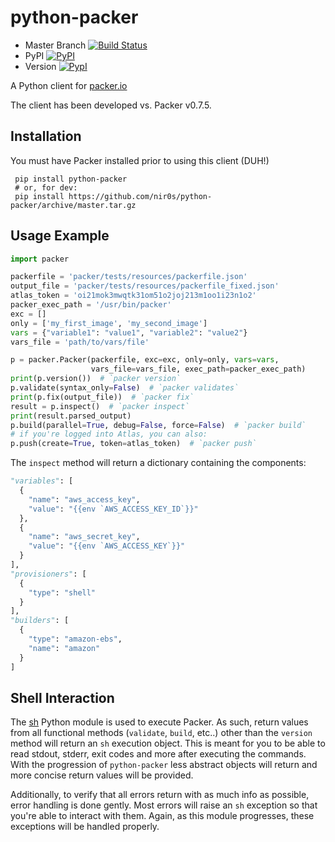 python-packer
=============

* Master Branch [![Build Status](https://travis-ci.org/nir0s/python-packer.svg?branch=master)](https://travis-ci.org/nir0s/python-packer)
* PyPI [![PyPI](http://img.shields.io/pypi/dm/python-packer.svg)](http://img.shields.io/pypi/dm/python-packer.svg)
* Version [![PypI](http://img.shields.io/pypi/v/python-packer.svg)](http://img.shields.io/pypi/v/python-packer.svg)


A Python client for [packer.io](http://www.packer.io)

The client has been developed vs. Packer v0.7.5.

## Installation

You must have Packer installed prior to using this client (DUH!)

```shell
 pip install python-packer
 # or, for dev:
 pip install https://github.com/nir0s/python-packer/archive/master.tar.gz
```

## Usage Example

```python
import packer

packerfile = 'packer/tests/resources/packerfile.json'
output_file = 'packer/tests/resources/packerfile_fixed.json'
atlas_token = 'oi21mok3mwqtk31om51o2joj213m1oo1i23n1o2'
packer_exec_path = '/usr/bin/packer'
exc = []
only = ['my_first_image', 'my_second_image']
vars = {"variable1": "value1", "variable2": "value2"}
vars_file = 'path/to/vars/file'

p = packer.Packer(packerfile, exc=exc, only=only, vars=vars,
                  vars_file=vars_file, exec_path=packer_exec_path)
print(p.version())  # `packer version`
p.validate(syntax_only=False)  # `packer validates`
print(p.fix(output_file))  # `packer fix`
result = p.inspect()  # `packer inspect`
print(result.parsed_output)
p.build(parallel=True, debug=False, force=False)  # `packer build`
# if you're logged into Atlas, you can also:
p.push(create=True, token=atlas_token)  # `packer push`
```

The `inspect` method will return a dictionary containing the components:

```python
"variables": [
  {
    "name": "aws_access_key",
    "value": "{{env `AWS_ACCESS_KEY_ID`}}"
  },
  {
    "name": "aws_secret_key",
    "value": "{{env `AWS_ACCESS_KEY`}}"
  }
],
"provisioners": [
  {
    "type": "shell"
  }
],
"builders": [
  {
    "type": "amazon-ebs",
    "name": "amazon"
  }
]
```

## Shell Interaction

The [sh](http://amoffat.github.io/sh/) Python module is used to execute Packer.
As such, return values from all functional methods (`validate`, `build`, etc..) other than the `version` method
will return an `sh` execution object. This is meant for you to be able to read stdout, stderr, exit codes and more after executing the commands. With the progression of `python-packer` less abstract objects will return and more concise return values will be provided.

Additionally, to verify that all errors return with as much info as possible, error handling is done gently. Most errors will raise an `sh` exception so that you're able to interact with them. Again, as this module progresses, these exceptions will be handled properly.
